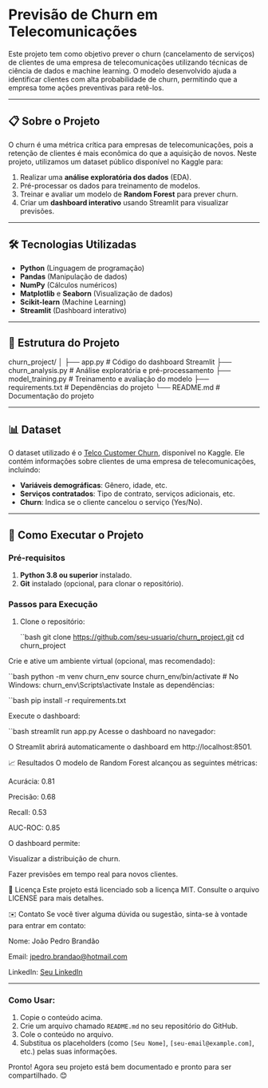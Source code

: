 # Previsão de Churn em Telecomunicações

Este projeto tem como objetivo prever o churn (cancelamento de serviços) de clientes de uma empresa de telecomunicações utilizando técnicas de ciência de dados e machine learning. O modelo desenvolvido ajuda a identificar clientes com alta probabilidade de churn, permitindo que a empresa tome ações preventivas para retê-los.

---

## 📋 Sobre o Projeto

O churn é uma métrica crítica para empresas de telecomunicações, pois a retenção de clientes é mais econômica do que a aquisição de novos. Neste projeto, utilizamos um dataset público disponível no Kaggle para:

1. Realizar uma **análise exploratória dos dados** (EDA).
2. Pré-processar os dados para treinamento de modelos.
3. Treinar e avaliar um modelo de **Random Forest** para prever churn.
4. Criar um **dashboard interativo** usando Streamlit para visualizar previsões.

---

## 🛠️ Tecnologias Utilizadas

- **Python** (Linguagem de programação)
- **Pandas** (Manipulação de dados)
- **NumPy** (Cálculos numéricos)
- **Matplotlib** e **Seaborn** (Visualização de dados)
- **Scikit-learn** (Machine Learning)
- **Streamlit** (Dashboard interativo)

---

## 📂 Estrutura do Projeto
churn_project/
│
├── app.py # Código do dashboard Streamlit
├── churn_analysis.py # Análise exploratória e pré-processamento
├── model_training.py # Treinamento e avaliação do modelo
├── requirements.txt # Dependências do projeto
└── README.md # Documentação do projeto

---

## 📊 Dataset

O dataset utilizado é o [Telco Customer Churn](https://www.kaggle.com/blastchar/telco-customer-churn), disponível no Kaggle. Ele contém informações sobre clientes de uma empresa de telecomunicações, incluindo:

- **Variáveis demográficas**: Gênero, idade, etc.
- **Serviços contratados**: Tipo de contrato, serviços adicionais, etc.
- **Churn**: Indica se o cliente cancelou o serviço (Yes/No).

---

## 🚀 Como Executar o Projeto

### Pré-requisitos

1. **Python 3.8 ou superior** instalado.
2. **Git** instalado (opcional, para clonar o repositório).

### Passos para Execução

1. Clone o repositório:

   ``bash
   git clone https://github.com/seu-usuario/churn_project.git
   cd churn_project
   
Crie e ative um ambiente virtual (opcional, mas recomendado):

``bash
python -m venv churn_env
source churn_env/bin/activate  # No Windows: churn_env\Scripts\activate
Instale as dependências:

``bash
pip install -r requirements.txt

Execute o dashboard:

``bash
streamlit run app.py
Acesse o dashboard no navegador:

O Streamlit abrirá automaticamente o dashboard em http://localhost:8501.

📈 Resultados
O modelo de Random Forest alcançou as seguintes métricas:

Acurácia: 0.81

Precisão: 0.68

Recall: 0.53

AUC-ROC: 0.85

O dashboard permite:

Visualizar a distribuição de churn.

Fazer previsões em tempo real para novos clientes.

📝 Licença
Este projeto está licenciado sob a licença MIT. Consulte o arquivo LICENSE para mais detalhes.

✉️ Contato
Se você tiver alguma dúvida ou sugestão, sinta-se à vontade para entrar em contato:

Nome: João Pedro Brandão

Email: jpedro.brandao@hotmail.com

LinkedIn: [Seu LinkedIn](https://www.linkedin.com/in/f1joaopedrobrandao/)

---

### Como Usar:
1. Copie o conteúdo acima.
2. Crie um arquivo chamado `README.md` no seu repositório do GitHub.
3. Cole o conteúdo no arquivo.
4. Substitua os placeholders (como `[Seu Nome]`, `[seu-email@example.com]`, etc.) pelas suas informações.

Pronto! Agora seu projeto está bem documentado e pronto para ser compartilhado. 😊
